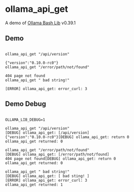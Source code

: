 # ollama_api_get

A demo of [Ollama Bash Lib](https://github.com/attogram/ollama-bash-lib) v0.39.1
## Demo
```

ollama_api_get "/api/version"

{"version":"0.10.0-rc0"}
ollama_api_get "/error/path/not/found"

404 page not found
ollama_api_get " bad string!"

[ERROR] ollama_api_get: error_curl: 3
```
## Demo Debug
```

OLLAMA_LIB_DEBUG=1

ollama_api_get "/api/version"
[DEBUG] ollama_api_get: [/api/version]
{"version":"0.10.0-rc0"}[DEBUG] ollama_api_get: return 0
ollama_api_get returned: 0

ollama_api_get "/error/path/not/found"
[DEBUG] ollama_api_get: [/error/path/not/found]
404 page not found[DEBUG] ollama_api_get: return 0
ollama_api_get returned: 0

ollama_api_get " bad string!"
[DEBUG] ollama_api_get: [ bad sting! ]
[ERROR] ollama_api_get: error_curl: 3
ollama_api_get returned: 1
```
